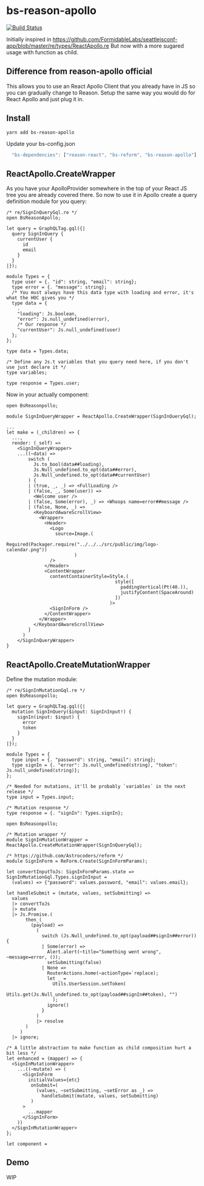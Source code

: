 # bs-reason-apollo
[![Build Status](https://travis-ci.org/Astrocoders/bs-reason-apollo.svg?branch=master)](https://travis-ci.org/Astrocoders/bs-reason-apollo)

Initially inspired in https://github.com/FormidableLabs/seattlejsconf-app/blob/master/re/types/ReactApollo.re
But now with a more sugared usage with function as child.


## Difference from reason-apollo official
This allows you to use an React Apollo Client that you already have in JS so you can gradually change to Reason.
Setup the same way you would do for React Apollo and just plug it in.

## Install

```
yarn add bs-reason-apollo
```

Update your bs-config.json
```js
  "bs-dependencies": ["reason-react", "bs-reform", "bs-reason-apollo"],
```

## ReactApollo.CreateWrapper
As you have your ApolloProvider somewhere in the top of your React JS tree you are already covered there.
So now to use it in Apollo create a query definition module for you query:

```reason
/* re/SignInQueryGql.re */
open BsReasonApollo;

let query = GraphQLTag.gql({|
  query SignInQuery {
    currentUser {
      id
      email
    }
  }
|});

module Types = {
  type user = {. "id": string, "email": string};
  type error = {. "message": string};
  /* You must always have this data type with loading and error, it's what the HOC gives you */
  type data = {
    .
    "loading": Js.boolean,
    "error": Js.null_undefined(error),
    /* Our response */
    "currentUser": Js.null_undefined(user)
  };
};

type data = Types.data;

/* Define any Js.t variables that you query need here, if you don't use just declare it */
type variables;

type response = Types.user;
```

Now in your actually component:

```reason
open BsReasonpollo;

module SignInQueryWrapper = ReactApollo.CreateWrapper(SignInQueryGql);

...
let make = (_children) => {
  ...,
  render: (_self) =>
    <SignInQueryWrapper>
    ...((~data) =>
        switch (
          Js.to_bool(data##loading),
          Js.Null_undefined.to_opt(data##error),
          Js.Null_undefined.to_opt(data##currentUser)
        ) {
        | (true, _, _) => <FullLoading />
        | (false, _, Some(user)) =>
          <Welcome user />
        | (false, Some(error), _) => <Whoops name=error##message />
        | (false, None, _) =>
          <KeyboardAwareScrollView>
            <Wrapper>
              <Header>
                <Logo
                  source=Image.(
                           Required(Packager.require("../../../src/public/img/logo-calendar.png"))
                         )
                />
              </Header>
              <ContentWrapper
                contentContainerStyle=Style.(
                                        style([
                                          paddingVertical(Pt(40.)),
                                          justifyContent(SpaceAround)
                                        ])
                                      )>
                <SignInForm />
              </ContentWrapper>
            </Wrapper>
          </KeyboardAwareScrollView>
        }
      )
    </SignInQueryWrapper>
}
```

## ReactApollo.CreateMutationWrapper

Define the mutation module:

```reason
/* re/SignInMutationGql.re */
open BsReasonpollo;

let query = GraphQLTag.gql({|
  mutation SignInQuery($input: SignInInput!) {
    signIn(input: $input) {
      error
      token
    }
  }
|});

module Types = {
  type input = {. "password": string, "email": string};
  type signIn = {. "error": Js.null_undefined(string), "token": Js.null_undefined(string)};
};

/* Needed for mutations, it'll be probably `variables` in the next release */
type input = Types.input;

/* Mutation response */
type response = {. "signIn": Types.signIn};
```

```reason
open BsReasonpollo;

/* Mutation wrapper */
module SignInMutationWrapper = ReactApollo.CreateMutationWrapper(SignInQueryGql);

/* https://github.com/Astrocoders/reform */
module SignInForm = ReForm.Create(SignInFormParams);

let convertInputToJs: SignInFormParams.state => SignInMutationGql.Types.signInInput =
  (values) => {"password": values.password, "email": values.email};

let handleSubmit = (mutate, values, setSubmitting) =>
  values
  |> convertToJs
  |> mutate
  |> Js.Promise.(
       then_(
         (payload) =>
           (
             switch (Js.Null_undefined.to_opt(payload##signIn##error)) {
             | Some(error) =>
               Alert.alert(~title="Something went wrong", ~message=error, ());
               setSubmitting(false)
             | None =>
               RouterActions.home(~actionType=`replace);
               let _ =
                 Utils.UserSession.setToken(
                   Utils.get(Js.Null_undefined.to_opt(payload##signIn##token), "")
                 );
               ignore()
             }
           )
           |> resolve
       )
     )
  |> ignore;

/* A little abstraction to make function as child composition hurt a bit less */
let enhanced = (mapper) => {
  <SignInMutationWrapper>
    ...((~mutate) => (
      <SignInForm
        initialValues={etc}
         onSubmit=(
           (values, ~setSubmitting, ~setError as _) =>
             handleSubmit(mutate, values, setSubmitting)
         )
      >
        ...mapper
      </SignInForm>
    ))
  </SignInMutationWrapper>
};

let component = 
```

## Demo
WIP

